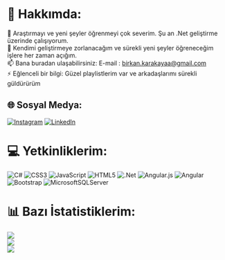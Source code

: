 # 💫 Hakkımda:
🔭 Araştırmayı ve yeni şeyler öğrenmeyi çok severim. Şu an .Net geliştirme üzerinde çalışıyorum.<br>🤔 Kendimi geliştirmeye zorlanacağım ve sürekli yeni şeyler öğreneceğim işlere her zaman açığım.<br>📫 Bana buradan ulaşabilirsiniz: E-mail : birkan.karakayaa@gmail.com<br>⚡ Eğlenceli bir bilgi: Güzel playlistlerim var ve arkadaşlarımı sürekli güldürürüm


## 🌐 Sosyal Medya:
[![Instagram](https://img.shields.io/badge/Instagram-%23E4405F.svg?logo=Instagram&logoColor=white)](https://instagram.com/birkan.krky) [![LinkedIn](https://img.shields.io/badge/LinkedIn-%230077B5.svg?logo=linkedin&logoColor=white)](https://linkedin.com/in/birkan-karakaya-605a80183) 

# 💻 Yetkinliklerim:
![C#](https://img.shields.io/badge/c%23-%23239120.svg?style=for-the-badge&logo=c-sharp&logoColor=white) ![CSS3](https://img.shields.io/badge/css3-%231572B6.svg?style=for-the-badge&logo=css3&logoColor=white) ![JavaScript](https://img.shields.io/badge/javascript-%23323330.svg?style=for-the-badge&logo=javascript&logoColor=%23F7DF1E) ![HTML5](https://img.shields.io/badge/html5-%23E34F26.svg?style=for-the-badge&logo=html5&logoColor=white) ![.Net](https://img.shields.io/badge/.NET-5C2D91?style=for-the-badge&logo=.net&logoColor=white) ![Angular.js](https://img.shields.io/badge/angular.js-%23E23237.svg?style=for-the-badge&logo=angularjs&logoColor=white) ![Angular](https://img.shields.io/badge/angular-%23DD0031.svg?style=for-the-badge&logo=angular&logoColor=white) ![Bootstrap](https://img.shields.io/badge/bootstrap-%23563D7C.svg?style=for-the-badge&logo=bootstrap&logoColor=white) ![MicrosoftSQLServer](https://img.shields.io/badge/Microsoft%20SQL%20Sever-CC2927?style=for-the-badge&logo=microsoft%20sql%20server&logoColor=white)
# 📊 Bazı İstatistiklerim:
![](https://github-readme-stats.vercel.app/api?username=birkankarakaya&theme=default&hide_border=false&include_all_commits=true&count_private=false)<br/>
![](https://github-readme-streak-stats.herokuapp.com/?user=birkankarakaya&theme=default&hide_border=false)<br/>
![](https://github-readme-stats.vercel.app/api/top-langs/?username=birkankarakaya&theme=default&hide_border=false&include_all_commits=true&count_private=false&layout=compact)

